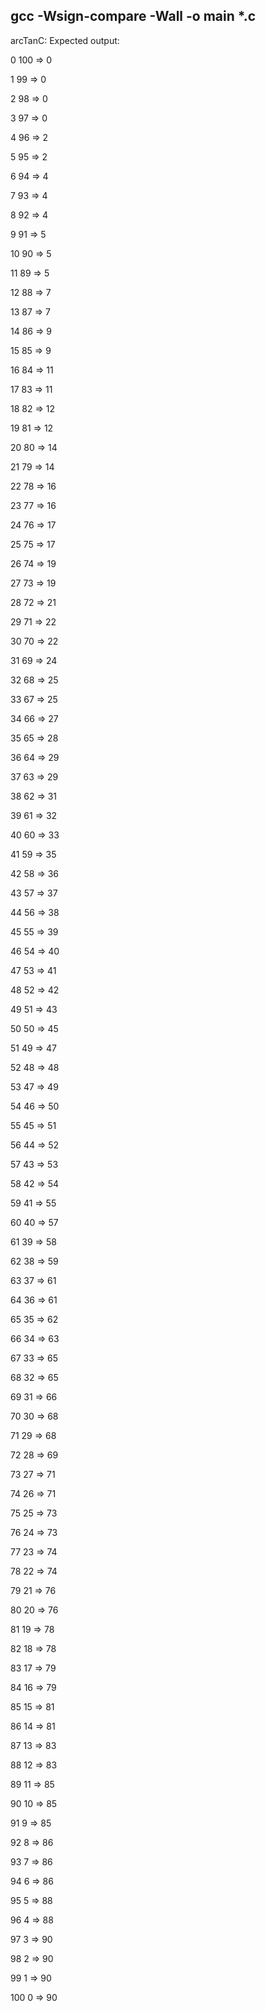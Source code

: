 gcc -Wsign-compare -Wall -o main *.c
-----------------------------------

arcTanC:
Expected output:

0 100 => 0

1 99 => 0

2 98 => 0

3 97 => 0

4 96 => 2

5 95 => 2

6 94 => 4

7 93 => 4

8 92 => 4

9 91 => 5

10 90 => 5

11 89 => 5

12 88 => 7

13 87 => 7

14 86 => 9

15 85 => 9

16 84 => 11

17 83 => 11

18 82 => 12

19 81 => 12

20 80 => 14

21 79 => 14

22 78 => 16

23 77 => 16

24 76 => 17

25 75 => 17

26 74 => 19

27 73 => 19

28 72 => 21

29 71 => 22

30 70 => 22

31 69 => 24

32 68 => 25

33 67 => 25

34 66 => 27

35 65 => 28

36 64 => 29

37 63 => 29

38 62 => 31

39 61 => 32

40 60 => 33

41 59 => 35

42 58 => 36

43 57 => 37

44 56 => 38

45 55 => 39

46 54 => 40

47 53 => 41

48 52 => 42

49 51 => 43

50 50 => 45

51 49 => 47

52 48 => 48

53 47 => 49

54 46 => 50

55 45 => 51

56 44 => 52

57 43 => 53

58 42 => 54

59 41 => 55

60 40 => 57

61 39 => 58

62 38 => 59

63 37 => 61

64 36 => 61

65 35 => 62

66 34 => 63

67 33 => 65

68 32 => 65

69 31 => 66

70 30 => 68

71 29 => 68

72 28 => 69

73 27 => 71

74 26 => 71

75 25 => 73

76 24 => 73

77 23 => 74

78 22 => 74

79 21 => 76

80 20 => 76

81 19 => 78

82 18 => 78

83 17 => 79

84 16 => 79

85 15 => 81

86 14 => 81

87 13 => 83

88 12 => 83

89 11 => 85

90 10 => 85

91 9 => 85

92 8 => 86

93 7 => 86

94 6 => 86

95 5 => 88

96 4 => 88

97 3 => 90

98 2 => 90

99 1 => 90

100 0 => 90


